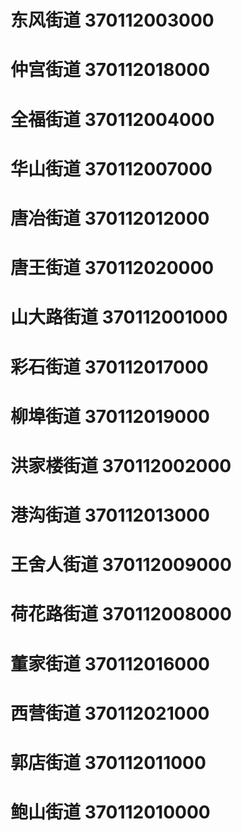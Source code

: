 # 东风街道 370112003000
# 仲宫街道 370112018000
# 全福街道 370112004000
# 华山街道 370112007000
# 唐冶街道 370112012000
# 唐王街道 370112020000
# 山大路街道 370112001000
# 彩石街道 370112017000
# 柳埠街道 370112019000
# 洪家楼街道 370112002000
# 港沟街道 370112013000
# 王舍人街道 370112009000
# 荷花路街道 370112008000
# 董家街道 370112016000
# 西营街道 370112021000
# 郭店街道 370112011000
# 鲍山街道 370112010000
